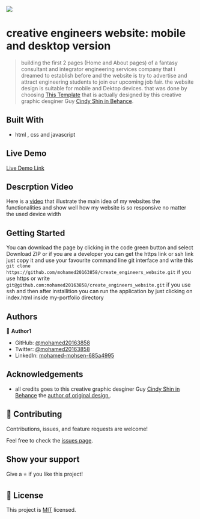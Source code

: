 ![](https://img.shields.io/badge/Microverse-blueviolet)

# creative engineers website:  mobile and desktop version 
> building the first 2 pages (Home and About pages) of a fantasy consultant and integrator engineering services company that i dreamed to establish before and the website is try to advertise and attract engineering students to join our upcoming job fair.  the website design is suitable for  mobile and Dektop devices.
that was done by choosing [This Template](https://www.behance.net/gallery/29845175/CC-Global-Summit-2015) that is actually designed by this creative graphic desginer Guy  [Cindy Shin in Behance](https://www.behance.net/adagio07).


## Built With

- html , css and javascript


## Live Demo 

[Live Demo Link](https://mohamed20163858.github.io/create_engineers_website/)

## Descrption Video 
Here is a [video](https://www.loom.com/share/97d80f5da0f245d58187d526abb8b1f1) that illustrate the main idea of my websites the functionalities and show well how my website is so responsive no matter the used device width

## Getting Started
You can download the page by clicking in the code green button and select Download ZIP or if you are a developer 
you can get the https link or ssh link just copy it and use your favourite command line git interface and write this `git clone https://github.com/mohamed20163858/create_engineers_website.git` if you use https or write 
`git@github.com:mohamed20163858/create_engineers_website.git` if you use ssh and then after installition you can run the application by just clicking on index.html inside my-portfolio directory 


## Authors

👤 **Author1**

- GitHub: [@mohamed20163858](https://github.com/mohamed20163858)
- Twitter: [@mohamed20163858](https://twitter.com/mohamed20163858)
- LinkedIn: [mohamed-mohsen-685a4995](https://www.linkedin.com/in/mohamed-mohsen-685a4995/)


## Acknowledgements

- all credits goes to this creative graphic desginer Guy  [Cindy Shin in Behance](https://www.behance.net/adagio07) the [ author of original design ](https://www.behance.net/gallery/29845175/CC-Global-Summit-2015).

## 🤝 Contributing

Contributions, issues, and feature requests are welcome!

Feel free to check the [issues page](../../issues/).

## Show your support

Give a ⭐️ if you like this project!

## 📝 License

This project is [MIT](./MIT.md) licensed.

